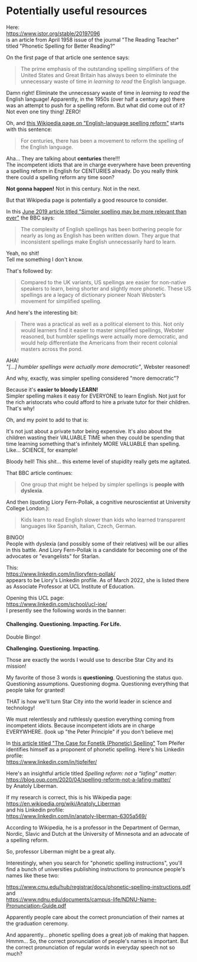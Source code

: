 # Potentially useful resources

Here:  
https://www.jstor.org/stable/20197096  
is an article from April 1958 issue of the journal "The Reading Teacher" titled "Phonetic Spelling for Better Reading?"

On the first page of that article one sentence says: 

> The prime emphasis of the outstanding spelling simplifiers of the United States and Great Britain has always been to eliminate the unnecessary waste of time in *learning to read* the English language.

Damn right! Eliminate the unnecessary waste of time in *learning to read* the English language! Apparently, in the 1950s (over half a century ago) there was an attempt to push for a spelling reform. But what did come out of it? Not even one tiny thing! ZERO!

Oh, and [this Wikipedia page on "English-language spelling reform"](https://en.wikipedia.org/wiki/English-language_spelling_reform) starts with this sentence: 

> For centuries, there has been a movement to reform the spelling of the English language.

Aha... They are talking about **centuries** there!!!  
The incompetent idiots that are in charge everywhere have been preventing a spelling reform in English for CENTURIES already. Do you really think there could a spelling reform any time soon? 

**Not gonna happen!** Not in this century. Not in the next.

But that Wikipedia page is potentially a good resource to consider. 

In this [June 2019 article titled "Simpler spelling may be more relevant than ever"](https://www.bbc.com/worklife/article/20190613-simpler-spelling-may-be-more-relevant-than-ever) the BBC says: 

> The complexity of English spellings has been bothering people for nearly as long as English has been written down. They argue that inconsistent spellings make English unnecessarily hard to learn.

Yeah, no shit!  
Tell me something I don't know. 

That's followed by: 

> Compared to the UK variants, US spellings are easier for non-native speakers to learn, being shorter and slightly more phonetic. These US spellings are a legacy of dictionary pioneer Noah Webster’s movement for simplified spelling.

And here's the interesting bit: 

> There was a practical as well as a political element to this. Not only would learners find it easier to master simplified spellings, Webster reasoned, but humbler spellings were actually more democratic, and would help differentiate the Americans from their recent colonial masters across the pond.

AHA!  
*"[...] humbler spellings were actually more democratic"*, Webster reasoned! 

And why, exactly, was simpler spelling considered "more democratic"? 

Because it's **easier to bloody LEARN!**  
Simpler spelling makes it easy for EVERYONE to learn English. Not just for the rich aristocrats who could afford to hire a private tutor for their children. That's why! 

Oh, and my point to add to that is: 

It's not just about a private tutor being expensive. It's also about the children wasting their VALUABLE TIME when they could be spending that time learning something that's infinitely MORE VALUABLE than spelling. Like... SCIENCE, for example!

Bloody hell! This shit... this exteme level of stupidity really gets me agitated. 

That BBC article continues: 

> One group that might be helped by simpler spellings is **people with dyslexia**.

And then (quoting Liory Fern-Pollak, a cognitive neuroscientist at University College London.): 

> Kids learn to read English slower than kids who learned transparent languages like Spanish, Italian, Czech, German.

BINGO!  
People with dyslexia (and possibly some of their relatives) will be our allies in this battle. And Liory Fern-Pollak is a candidate for becoming one of the advocates or "evangelists" for Starlan. 

This:  
https://www.linkedin.com/in/lioryfern-pollak/  
appears to be Liory's Linkedin profile. 
As of March 2022, she is listed there as Associate Professor at UCL Institute of Education. 

Opening this UCL page:  
https://www.linkedin.com/school/ucl-ioe/  
I presently see the following words in the banner:  

#### Challenging. Questioning. Impacting. For Life.

Double Bingo! 

**Challenging. Questioning. Impacting.**

Those are exactly the words I would use to describe Star City and its mission! 

My favorite of those 3 words is **questioning**. Questioning the status quo. Questioning assumptions. Questioning dogma. Questioning everything that people take for granted! 

THAT is how we'll turn Star City into the world leader in science and technology! 

We must relentlessly and ruthlessly question everything coming from incompetent idiots. Because incompetent idiots are in charge EVERYWHERE. (look up "the Peter Principle" if you don't believe me)

In [this article titled "The Case for Fonetik (Phonetic) Spelling"](https://www.linkedin.com/pulse/case-fonetik-phonetic-spelling-tom-pfeifer/) Tom Pfeifer identifies himself as a proponent of phonetic spelling. Here's his Linkedin profile:  
https://www.linkedin.com/in/tjpfeifer/

Here's an insightful article titled *Spelling reform: not a “lafing” matter*:  
https://blog.oup.com/2020/04/spelling-reform-not-a-lafing-matter/  
by Anatoly Liberman.

If my research is correct, this is his Wikipedia page:  
https://en.wikipedia.org/wiki/Anatoly_Liberman  
and his Linkedin profile:  
https://www.linkedin.com/in/anatoly-liberman-6305a569/

According to Wikipedia, he is a professor in the Department of German, Nordic, Slavic and Dutch at the University of Minnesota and an advocate of a spelling reform. 

So, professor Liberman might be a great ally. 

Interestingly, when you search for "phonetic spelling instructions", you'll find a bunch of universities publishing instructions to pronounce people's names like these two: 

https://www.cmu.edu/hub/registrar/docs/phonetic-spelling-instructions.pdf  
and  
https://www.ndnu.edu/documents/campus-life/NDNU-Name-Pronunciation-Guide.pdf

Apparently people care about the correct pronunciation of their names at the graduation ceremony. 

And apparently... phonetic spelling does a great job of making that happen. Hmmm... So, the correct pronunciation of people's names is important. But the correct pronunciation of regular words in everyday speech not so much?


